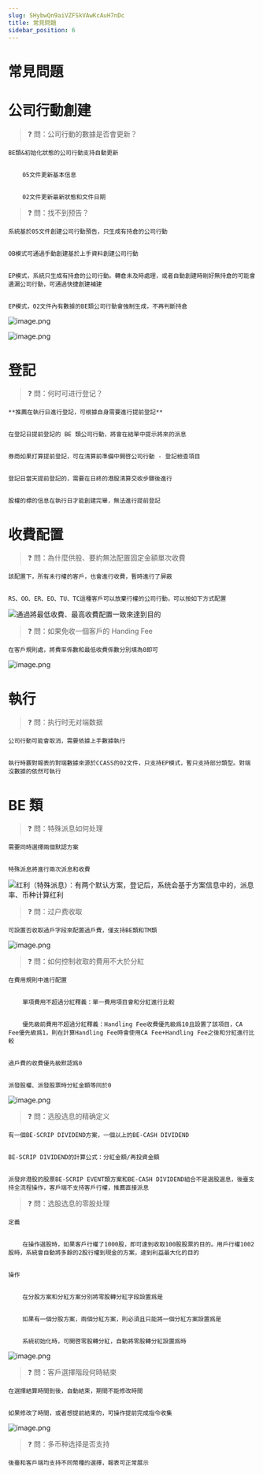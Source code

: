 ```yaml
---
slug: SHybwQn9aiVZFSkVAwKcAuH7nDc
title: 常見問題
sidebar_position: 6
---
```



# 常見問題


# 公司行動創建


> ❓ 問：公司行動的數據是否會更新？


    BE類&初始化狀態的公司行動支持自動更新


        05文件更新基本信息


        02文件更新最新狀態和文件日期


> ❓ 問：找不到预告？


    系統基於05文件創建公司行動預告，只生成有持倉的公司行動


    OB模式可通過手動創建基於上手資料創建公司行動


    EP模式，系統只生成有持倉的公司行動。轉倉未及時處理，或者自動創建時剛好無持倉的可能會遺漏公司行動，可通過快捷創建補建


    EP模式，02文件內有數據的BE類公司行動會強制生成，不再判斷持倉


![image.png](/assets/860ebbf8bc3858ddf9c85fc4caedc169.png)


![image.png](/assets/bf298220ad9e94749ee6ba07dc4211c9.png)


# 登記


> ❓ 問：何时可进行登记？


    **推薦在執行日進行登記，可根據自身需要進行提前登記**


    在登記日提前登記的 BE 類公司行動，將會在結單中提示將來的派息


    券商如果打算提前登記，可在清算前準備中開啓公司行動 - 登記檢查項目


    登記日當天提前登記的，需要在日終的港股清算交收步驟後進行


    股權的標的信息在執行日才能創建完畢，無法進行提前登記


# 收費配置


> ❓ 問：為什麼供股、要約無法配置固定金額單次收費


    該配置下，所有未行權的客戶，也會進行收費，暫時進行了屏蔽


    RS、OO、ER、EO、TU、TC這種客戶可以放棄行權的公司行動，可以按如下方式配置


![通過將最低收費、最高收費配置一致來達到目的](/assets/57a5feb45ce4728b3b62178fe5c42e27.png)


> ❓ 問：如果免收一個客戶的 Handing Fee


    在客戶規則處，將費率係數和最低收費係數分別填為0即可


![image.png](/assets/cffd56c751c80f327662a5116661a44d.png)


# 執行


> ❓ 問：执行时无对端数据


    公司行動可能會取消，需要依據上手數據執行


    執行時覈對報表的對端數據來源於CCASS的02文件，只支持EP模式，暫只支持部分類型。對端沒數據的依然可執行


# BE 類


> ❓ 問：特殊派息如何处理


    需要同時選擇兩個默認方案


    特殊派息將進行兩次派息和收費


![红利（特殊派息）：有两个默认方案，登记后，系统会基于方案信息中的，派息率、币种计算红利](/assets/6c65b0efbbf97a6b4413d496d522decc.png)


> ❓ 問：过户费收取


    可設置否收取過戶字段來配置過戶費，僅支持BE類和TM類


![image.png](/assets/0c70c50bb8695e43f13397281e3ee39c.png)


> ❓ 問：如何控制收取的費用不大於分紅


    在費用規則中進行配置


        單項費用不超過分紅釋義：單一費用項目會和分紅進行比較


        優先級前費用不超過分紅釋義：Handling Fee收費優先級爲10且設置了該項目，CA Fee優先級爲1，則在計算Handling Fee時會使用CA Fee+Handling Fee之後和分紅進行比較


    過戶費的收費優先級默認爲0


    派發股權、派發股票時分紅金額等同於0


![image.png](/assets/8c6f5c88b5dfbe41b8837f94f231d26e.png)


> ❓ 問：选股选息的精确定义


    有一個BE-SCRIP DIVIDEND方案，一個以上的BE-CASH DIVIDEND


    BE-SCRIP DIVIDEND的計算公式：分紅金額/再投資金額


    派發非港股的股票BE-SCRIP EVENT類方案和BE-CASH DIVIDEND組合不是選股選息，後臺支持全流程操作，客戶端不支持客戶行權，推薦直接派息


> ❓ 問：选股选息的零股处理


    定義


        在操作選股時，如果客戶行權了1000股，即可達到收取100股股票的目的。用戶行權1002股時，系統會自動將多餘的2股行權到現金的方案，達到利益最大化的目的


    操作


        在分股方案和分紅方案分別將零股轉分紅字段設置爲是


        如果有一個分股方案，兩個分紅方案，則必須且只能將一個分紅方案設置爲是


        系統初始化時，可開啓零股轉分紅，自動將零股轉分紅設置爲時


![image.png](/assets/fb813ecb348054090f4bbe1da2a852c4.png)


> ❓ 問：客戶選擇階段何時結束


    在選擇結算時間到後，自動結束，期間不能修改時間


    如果修改了時間，或者想提前結束的，可操作提前完成指令收集


![image.png](/assets/20532919798b5f5d0ca36ba5ed6c2822.png)


> ❓ 問：多币种选择是否支持


    後臺和客戶端均支持不同幣種的選擇，報表可正常展示

